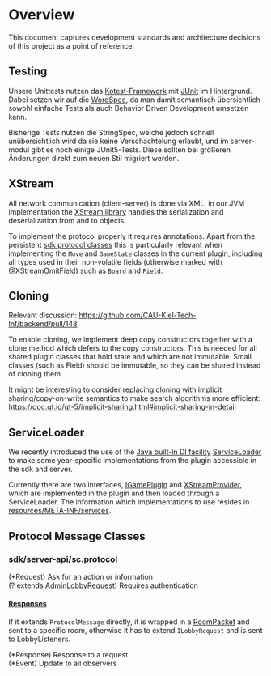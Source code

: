# Overview

This document captures development standards and architecture decisions of this project as a point of reference.

## Testing

Unsere Unittests nutzen das [Kotest-Framework](https://kotest.io) mit [JUnit](https://junit.org) im Hintergrund.
Dabei setzen wir auf die [WordSpec](https://kotest.io/styles/#word-spec), da man damit semantisch übersichtlich sowohl einfache Tests als auch Behavior Driven Development umsetzen kann.

Bisherige Tests nutzen die StringSpec, welche jedoch schnell unübersichtlich wird da sie keine Verschachtelung erlaubt, und im server-modul gibt es noch einige JUnit5-Tests.
Diese sollten bei größeren Änderungen direkt zum neuen Stil migriert werden.

## XStream

All network communication (client-server) is done via XML, in our JVM implementation the [XStream library](https://x-stream.github.io)
handles the serialization and deserialization from and to objects.

To implement the protocol properly it requires annotations.
Apart from the persistent [sdk protocol classes](sdk/src/server-api) this is particularly relevant when implementing the `Move` and `GameState` classes in the current plugin,
including all types used in their non-volatile fields (otherwise marked with @XStreamOmitField) such as `Board` and `Field`.

## Cloning

Relevant discussion: https://github.com/CAU-Kiel-Tech-Inf/backend/pull/148

To enable cloning, we implement deep copy constructors together with a clone method which defers to the copy constructors.
This is needed for all shared plugin classes that hold state and which are not immutable.
Small classes (such as Field) should be immutable, so they can be shared instead of cloning them.

It might be interesting to consider replacing cloning with implicit sharing/copy-on-write semantics to make search algorithms more efficient:
https://doc.qt.io/qt-5/implicit-sharing.html#implicit-sharing-in-detail

## ServiceLoader

We recently introduced the use of the [Java built-in DI facility](https://itnext.io/serviceloader-the-built-in-di-framework-youve-probably-never-heard-of-1fa68a911f9b) [ServiceLoader](https://docs.oracle.com/javase/8/docs/api/java/util/ServiceLoader.html)
to make some year-specific implementations from the plugin accessible in the sdk and server.

Currently there are two interfaces, [IGamePlugin](sdk/src/server-api/sc/api/plugins/IGamePlugin.java) and [XStreamProvider]( sdk/src/server-api/sc/networking/XStreamProvider.kt), which are implemented in the plugin and then loaded through a ServiceLoader.
The information which implementations to use resides in [resources/META-INF/services](plugin/src/resources/META-INF/services).

## Protocol Message Classes

### [sdk/server-api/sc.protocol](sdk/src/server-api/sc/protocol)

(*Request) Ask for an action or information  
(? extends [AdminLobbyRequest](sdk/src/server-api/sc/protocol/requests/ILobbyRequest.kt)) Requires authentication

#### [Responses](sdk/src/server-api/sc/protocol/responses)

If it extends `ProtocolMessage` directly, it is wrapped in a [RoomPacket](sdk/src/server-api/sc/protocol/responses/RoomPacket.kt)
and sent to a specific room, otherwise it has to extend `ILobbyRequest` and is sent to LobbyListeners.

(*Response) Response to a request  
(*Event) Update to all observers
